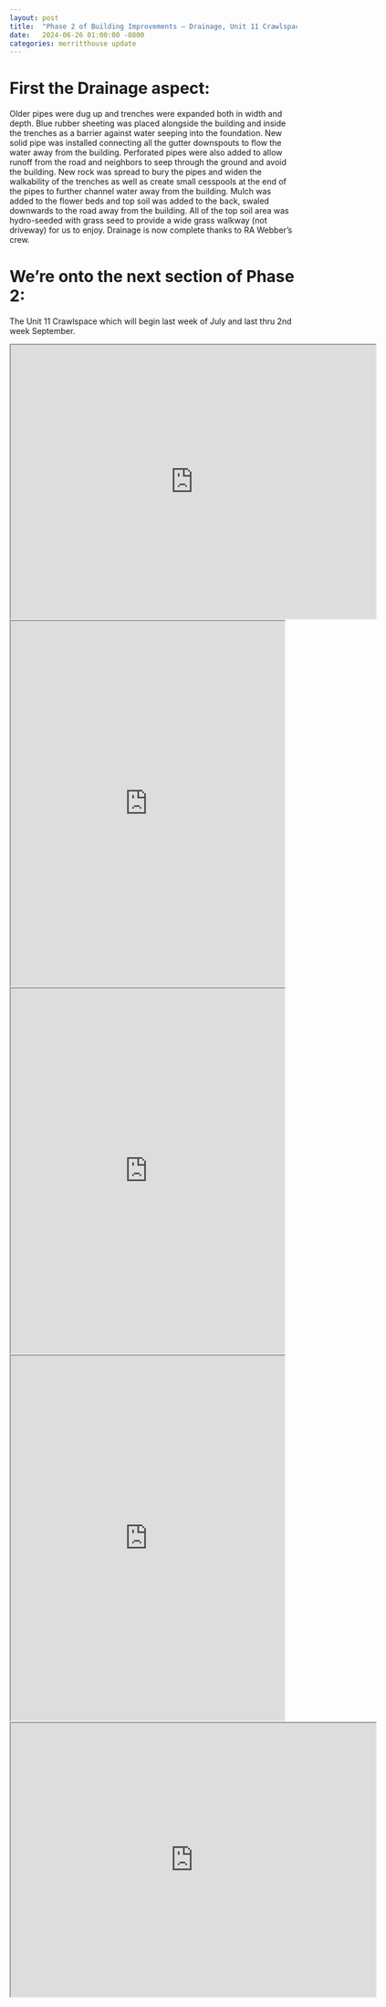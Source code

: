 ```yaml
---
layout: post
title:  "Phase 2 of Building Improvements – Drainage, Unit 11 Crawlspace, Basement – has begun."
date:   2024-06-26 01:00:00 -0800
categories: merritthouse update
---
```

<p><h1>	First the Drainage aspect: </h1> </p> <p>Older pipes were dug up
and trenches were expanded both in width and depth. Blue rubber sheeting was placed alongside the building and inside the trenches as a
barrier against water seeping into the foundation. New solid pipe was installed connecting all the gutter downspouts to flow the water away
from the building. Perforated pipes were also added to allow runoff from the road and neighbors to seep through the ground and avoid the
building. New rock was spread to bury the pipes and widen the walkability of the trenches as well as create small cesspools at the end of the
pipes to further channel water away from the building. Mulch was added to the flower beds and top soil was added to the back, swaled
downwards to the road away from the building. All of the top soil area was hydro-seeded with grass seed to provide a wide grass walkway (not
driveway) for us to enjoy. Drainage is now complete thanks to RA Webber’s crew. 
</p>
<p><h1>We’re onto the next section of Phase 2: </h1></p> 
<p> The Unit 11 Crawlspace which will begin last week of July and last thru 2nd week September.
</p>
<iframe src="https://drive.google.com/file/d/1ny51R5wS2nzDVkoogNa8w-hCa3fFLEu8/preview" width="640" height="480" allow="autoplay"></iframe>
<br>
<iframe src="https://drive.google.com/file/d/1gz82ovnFauja1dHwFStTcJVDWP9ggyhR/preview" width="480" height="640" allow="autoplay"></iframe>
<br>
<iframe src="https://drive.google.com/file/d/15_9AXBvUzfyRLZcDH2rO4-z9psKZVEBR/preview" width="480" height="640" allow="autoplay"></iframe>
<br>
<iframe src="https://drive.google.com/file/d/1duruBACfc9WELIDSm668R2dhDjbdAVSh/preview" width="480" height="640" allow="autoplay"></iframe>
<br>
<iframe src="https://drive.google.com/file/d/16JXaXZBDSHGIPGfFDkACXSIyGAATFR9y/preview" width="640" height="480" allow="autoplay"></iframe>
<br>


